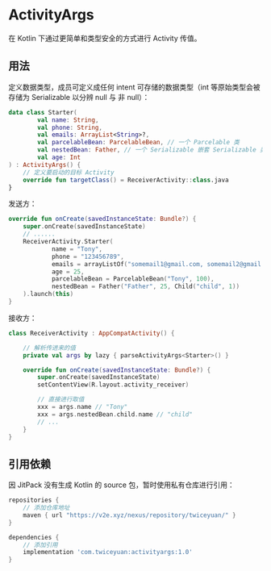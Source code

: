 # ActivityArgs

在 Kotlin 下通过更简单和类型安全的方式进行 Activity 传值。

## 用法 

定义数据类型，成员可定义成任何 intent 可存储的数据类型（int 等原始类型会被存储为 Serializable 以分辨 null 与 非 null）：

```kotlin
data class Starter(
        val name: String,
        val phone: String,
        val emails: ArrayList<String>?,
        val parcelableBean: ParcelableBean, // 一个 Parcelable 类
        val nestedBean: Father, // 一个 Serializable 嵌套 Serializable 类
        val age: Int
) : ActivityArgs() {
    // 定义要启动的目标 Activity
    override fun targetClass() = ReceiverActivity::class.java
}
```


发送方：

```kotlin
override fun onCreate(savedInstanceState: Bundle?) {
    super.onCreate(savedInstanceState)
    // ......
    ReceiverActivity.Starter(
            name = "Tony",
            phone = "123456789",
            emails = arrayListOf("somemail1@gmail.com, somemail2@gmail.com"),
            age = 25,
            parcelableBean = ParcelableBean("Tony", 100),
            nestedBean = Father("Father", 25, Child("child", 1))
    ).launch(this)
}
```


接收方：

```kotlin
class ReceiverActivity : AppCompatActivity() {

    // 解析传进来的值
    private val args by lazy { parseActivityArgs<Starter>() }

    override fun onCreate(savedInstanceState: Bundle?) {
        super.onCreate(savedInstanceState)
        setContentView(R.layout.activity_receiver)

        // 直接进行取值
        xxx = args.name // "Tony"
        xxx = args.nestedBean.child.name // "child"
        // ...
    }
}
```

## 引用依赖

因 JitPack 没有生成 Kotlin 的 source 包，暂时使用私有仓库进行引用：

```groovy
repositories {
    // 添加仓库地址
    maven { url "https://v2e.xyz/nexus/repository/twiceyuan/" }
}

dependencies {
    // 添加引用
    implementation 'com.twiceyuan:activityargs:1.0'
}
```
